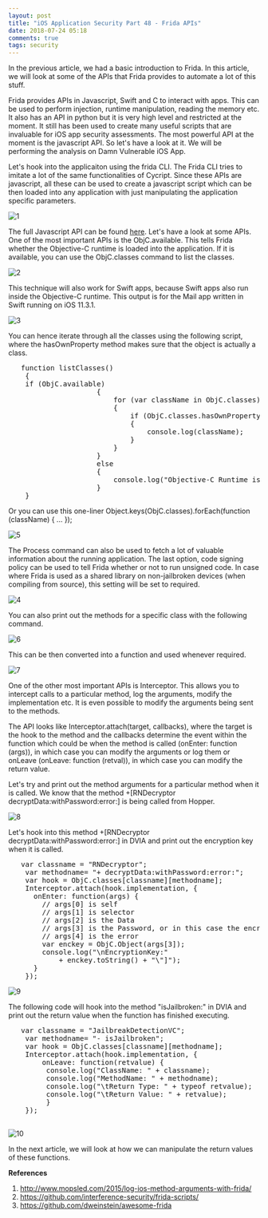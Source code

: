```yaml
---
layout: post
title: "iOS Application Security Part 48 - Frida APIs"
date: 2018-07-24 05:18
comments: true
tags: security
---
```


In the previous article, we had a basic introduction to Frida. In this article, we will look at some of the APIs that Frida provides to automate a lot of this stuff.

Frida provides APIs in Javascript, Swift and C to interact with apps. This can be used to perform injection, runtime manipulation, reading the memory etc. It also has an API in python but it is very high level and restricted at the moment. It still has been used to create many useful scripts that are invaluable for iOS app security assessments. The most powerful API at the moment is the javascript API. So let's have a look at it. We will be performing the analysis on Damn Vulnerable iOS App.

<!--more-->

Let's hook into the applicaiton using the frida CLI. The Frida CLI tries to imitate a lot of the same functionalities of Cycript. Since these APIs are javascript, all these can be used to create a javascript script which can be then loaded into any application with just manipulating the application specific parameters.

![1]({{site.baseurl}}/images/posts/ios48/1.png)

The full Javascript API can be found [here](https://www.frida.re/docs/javascript-api/). Let's have a look at some APIs. One of the most important APIs is the ObjC.available. This tells Frida whether the Objective-C runtime is loaded into the application. If it is available, you can use the ObjC.classes command to list the classes.

![2]({{site.baseurl}}/images/posts/ios48/2.png)

This technique will also work for Swift apps, because Swift apps also run inside the Objective-C runtime. This output is for the Mail app written in Swift running on iOS 11.3.1.

![3]({{site.baseurl}}/images/posts/ios48/3.png)

You can hence iterate through all the classes using the following script, where the hasOwnProperty method makes sure that the object is actually a class.

<pre>	function listClasses()
	{
	if (ObjC.available)
	                 {
	                     for (var className in ObjC.classes)
	                     {
	                         if (ObjC.classes.hasOwnProperty(className))
	                         {
	                             console.log(className);
	                         }
	                     }
	                 }
	                 else
	                 {
	                     console.log("Objective-C Runtime is not available!");
	                 }
	}
</pre>

Or you can use this one-liner Object.keys(ObjC.classes).forEach(function (className) { ... });

![5]({{site.baseurl}}/images/posts/ios48/5.png)

The Process command can also be used to fetch a lot of valuable information about the running application. The last option, code signing policy can be used to tell Frida whether or not to run unsigned code. In case where Frida is used as a shared library on non-jailbroken devices (when compiling from source), this setting will be set to required.

![4]({{site.baseurl}}/images/posts/ios48/4.png)

You can also print out the methods for a specific class with the following command.

![6]({{site.baseurl}}/images/posts/ios48/6.png)

This can be then converted into a function and used whenever required.

![7]({{site.baseurl}}/images/posts/ios48/7.png)

One of the other most important APIs is Interceptor. This allows you to intercept calls to a particular method, log the arguments, modify the implementation etc. It is even possible to modify the arguments being sent to the methods.

The API looks like Interceptor.attach(target, callbacks), where the target is the hook to the method and the callbacks determine the event within the function which could be when the method is called (onEnter: function (args)), in which case you can modify the arguments or log them or onLeave (onLeave: function (retval)), in which case you can modify the return value.

Let's try and print out the method arguments for a particular method when it is called. We know that the method +[RNDecryptor decryptData:withPassword:error:] is being called from Hopper.

![8]({{site.baseurl}}/images/posts/ios48/8.png)

Let's hook into this method +[RNDecryptor decryptData:withPassword:error:] in DVIA and print out the encryption key when it is called.

<pre>	var classname = "RNDecryptor";
	var methodname= "+ decryptData:withPassword:error:";
	var hook = ObjC.classes[classname][methodname];
	Interceptor.attach(hook.implementation, {
	  onEnter: function(args) {
	    // args[0] is self
	    // args[1] is selector 
	    // args[2] is the Data
	    // args[3] is the Password, or in this case the encryption key
	    // args[4] is the error
	    var enckey = ObjC.Object(args[3]);
	    console.log("\nEncryptionKey:"
	        + enckey.toString() + "\"]");
	  }
	});
</pre>

![9]({{site.baseurl}}/images/posts/ios48/9.png)

The following code will hook into the method "isJailbroken:" in DVIA and print out the return value when the function has finished executing.

<pre>	var classname = "JailbreakDetectionVC";
	var methodname= "- isJailbroken";
	var hook = ObjC.classes[classname][methodname];
	Interceptor.attach(hook.implementation, {
		onLeave: function(retvalue) {
	   	 console.log("ClassName: " + classname);
	     console.log("MethodName: " + methodname);
	     console.log("\tReturn Type: " + typeof retvalue);
	     console.log("\tReturn Value: " + retvalue);
	     } 
	});

</pre>

![10]({{site.baseurl}}/images/posts/ios48/10.png)

In the next article, we will look at how we can manipulate the return values of these functions.

**References**

1.  http://www.mopsled.com/2015/log-ios-method-arguments-with-frida/
2.  https://github.com/interference-security/frida-scripts/
3.  https://github.com/dweinstein/awesome-frida